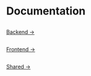# Documentation
##
[Backend →](./backend/index.html)
##
[Frontend →](./frontend/index.html)
##
[Shared →](./shared/index.html)
